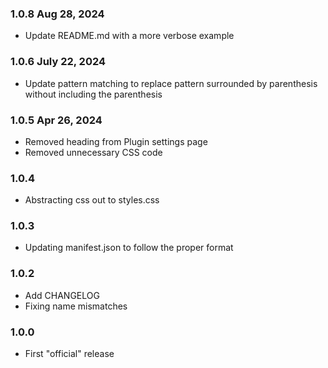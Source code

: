### 1.0.8 Aug 28, 2024
 - Update README.md with a more verbose example
### 1.0.6 July 22, 2024
 - Update pattern matching to replace pattern surrounded by parenthesis without including the parenthesis
### 1.0.5 Apr 26, 2024
 - Removed heading from Plugin settings page
 - Removed unnecessary CSS code
### 1.0.4
 - Abstracting css out to styles.css
### 1.0.3
 - Updating manifest.json to follow the proper format
### 1.0.2
 - Add CHANGELOG
 - Fixing name mismatches
### 1.0.0
- First "official" release